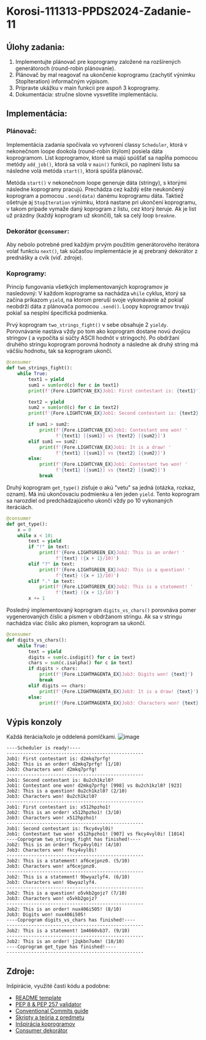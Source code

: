 # Korosi-111313-PPDS2024-Zadanie-11
## Úlohy zadania:
1) Implementujte plánovač pre koprogramy založené na rozšírených generátoroch (round-robin plánovanie).
2) Plánovač by mal reagovať na ukončenie koprogramu (zachytiť výnimku StopIteration) informačným výpisom.
3) Pripravte ukážku v main funkcii pre aspoň 3 koprogramy.
4) Dokumentácia: stručne slovne vysvetlite implementáciu.
## Implementácia:
### Plánovač:
Implementácia zadania spočívala vo vytvorení classy `Scheduler`, ktorá v nekonečnom loope dookola (round-robin štýlom) posiela dáta koprogramom. List koprogramov, ktoré sa majú spúšťať sa napĺňa pomocou metódy `add_job()`, ktorá sa volá v `main()` funkcii, po naplnení listu sa následne volá metóda `start()`, ktorá spúšťa plánovač.

Metóda `start()` v nekonečnom loope generuje dáta (stringy), s ktorými následne koprogramy pracujú. Prechádza cez každý ešte neukončený koprogram a pomocou `.send(data)`
danému koprogramu dáta. Taktiež ošetruje aj `StopIteration` výnimku, ktorá nastane pri ukončení koprogramu, v takom prípade vymaže daný koprogram z listu, cez ktorý iteruje.
Ak je list už prázdny (každý koprogram už skončil), tak sa celý loop `breakne`.

### Dekorátor `@consumer`:
Aby nebolo potrebné pred každým prvým použitím generátorového iterátora volať funkciu `next()`, tak súčasťou implementácie je aj prebraný dekorátor z prednášky a cvík (viď. zdroje).

### Koprogramy:
Princíp fungovania všetkých implementovaných koprogramov je nasledovný: V každom koprograme sa nachádza `while` cyklus, ktorý sa začína príkazom `yield`, na ktorom preruší svoje vykonávanie až pokiaľ neobdrží dáta z plánovača pomocou `.send()`. Loopy koprogramov trvajú pokiaľ sa nesplní špecifická podmienka. 

Prvý koprogram `two_strings_fight()` v sebe obsahuje 2 `yieldy`. Porovnávanie nastáva vždy po tom ako koprogram dostane novú dvojicu stringov ( a vypočíta si súčty ASCII hodnôt v stringoch). Po obdržaní druhého stringu koprogram porovná hodnoty
a následne ak druhý string má väčšiu hodnotu, tak sa koprogram ukončí.

```py
@consumer
def two_strings_fight():
    while True:
        text1 = yield
        sum1 = sum(ord(c) for c in text1)
        print(f'{Fore.LIGHTCYAN_EX}Job1: First contestant is: {text1}')

        text2 = yield
        sum2 = sum(ord(c) for c in text2)
        print(f'{Fore.LIGHTCYAN_EX}Job1: Second contestant is: {text2}')

        if sum1 > sum2:
            print(f'{Fore.LIGHTCYAN_EX}Job1: Contestant one won! '
                  f'{text1} [{sum1}] vs {text2} [{sum2}]')
        elif sum1 == sum2:
            print(f'{Fore.LIGHTCYAN_EX}Job1: It is a draw! '
                  f'{text1} [{sum1}] vs {text2} [{sum2}]')
        else:
            print(f'{Fore.LIGHTCYAN_EX}Job1: Contestant two won! '
                  f'{text1} [{sum1}] vs {text2} [{sum2}]')
            break
```
Druhý koprogram `get_type()` zisťuje o akú "vetu" sa jedná (otázka, rozkaz, oznam). Má inú ukončovaciu podmienku a len jeden `yield`. Tento koprogram sa narozdiel od predchádzajúceho ukončí vždy po 10 vykonaných iteráciách.
```py
@consumer
def get_type():
    x = 0
    while x < 10:
        text = yield
        if "!" in text:
            print(f'{Fore.LIGHTGREEN_EX}Job2: This is an order! '
                  f'{text} ({x + 1}/10)')
        elif "?" in text:
            print(f'{Fore.LIGHTGREEN_EX}Job2: This is a question! '
                  f'{text} ({x + 1}/10)')
        elif "." in text:
            print(f'{Fore.LIGHTGREEN_EX}Job2: This is a statement! '
                  f'{text} ({x + 1}/10)')
        x += 1
```
Posledný implementovaný koprogram `digits_vs_chars()` porovnáva pomer vygenerovaných číslic a písmen v obdržanom stringu. Ak sa v stringu nachádza viac číslic ako písmen, koprogram sa ukončí.
```py
@consumer
def digits_vs_chars():
    while True:
        text = yield
        digits = sum(c.isdigit() for c in text)
        chars = sum(c.isalpha() for c in text)
        if digits > chars:
            print(f'{Fore.LIGHTMAGENTA_EX}Job3: Digits won! {text}')
            break
        elif digits == chars:
            print(f'{Fore.LIGHTMAGENTA_EX}Job3: It is a draw! {text}')
        else:
            print(f'{Fore.LIGHTMAGENTA_EX}Job3: Characters won! {text}')
```
## Výpis konzoly
Každá iterácia/kolo je oddelená pomlčkami. 
![image](https://github.com/RichardKorosi/Korosi-111313-PPDS2024/assets/99643046/cf2298dc-adc8-47e8-8282-78807539b48c)
```
----Scheduler is ready!----
--------------------------------------------------
Job1: First contestant is: d2mkq7prfg!    
Job2: This is an order! d2mkq7prfg! (1/10)
Job3: Characters won! d2mkq7prfg!
--------------------------------------------------
Job1: Second contestant is: 8u2ch1kzl0?
Job1: Contestant one won! d2mkq7prfg! [998] vs 8u2ch1kzl0? [923]
Job2: This is a question! 8u2ch1kzl0? (2/10)
Job3: Characters won! 8u2ch1kzl0?
--------------------------------------------------
Job1: First contestant is: x512hpzho1!    
Job2: This is an order! x512hpzho1! (3/10)
Job3: Characters won! x512hpzho1!
--------------------------------------------------
Job1: Second contestant is: fkcy4vyl0i!
Job1: Contestant two won! x512hpzho1! [907] vs fkcy4vyl0i! [1014]
----Coprogram two_strings_fight has finished!----
Job2: This is an order! fkcy4vyl0i! (4/10)
Job3: Characters won! fkcy4vyl0i!
--------------------------------------------------
Job2: This is a statement! af6cejpnz0. (5/10)
Job3: Characters won! af6cejpnz0.
--------------------------------------------------
Job2: This is a statement! 9bwyazlyf4. (6/10)
Job3: Characters won! 9bwyazlyf4.
--------------------------------------------------
Job2: This is a question! o5vkb2gojz? (7/10)
Job3: Characters won! o5vkb2gojz?
--------------------------------------------------
Job2: This is an order! nux406i505! (8/10)     
Job3: Digits won! nux406i505!
----Coprogram digits_vs_chars has finished!----
--------------------------------------------------
Job2: This is a statement! 1m4660vb37. (9/10)
--------------------------------------------------
Job2: This is an order! j2qkbn7u4m! (10/10)       
----Coprogram get_type has finished!----
--------------------------------------------------
```

## Zdroje:
Inšpirácie, využité časti kódu a podobne:
* [README template](https://github.com/matiassingers/awesome-readme)
* [PEP 8 & PEP 257 validator](https://www.codewof.co.nz/style/python3/)
* [Conventional Commits guide](https://www.conventionalcommits.org/en/v1.0.0/)
* [Skripty a teória z predmetu](https://elearn.elf.stuba.sk/moodle/course/view.php?id=699)
* [Inšpirácia koprogramov](https://github.com/tj314/ppds-seminars/blob/ppds2024/lecture11/07-coroutine.py)
* [Consumer dekorátor](https://elearn.elf.stuba.sk/moodle/pluginfile.php/77428/mod_resource/content/0/2024-11.async.pdf)


